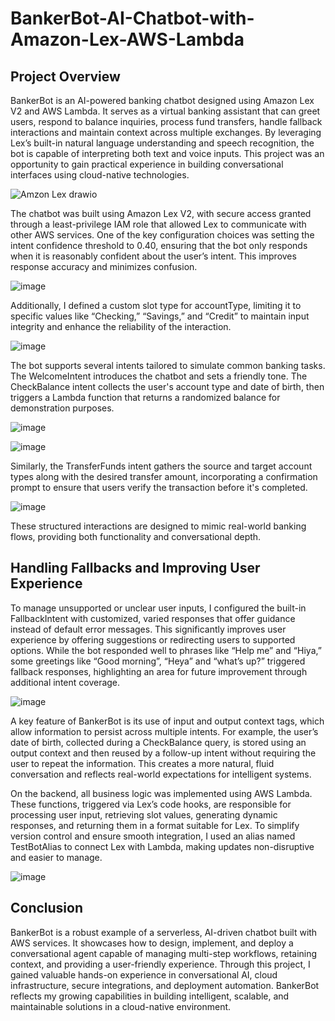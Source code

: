 # BankerBot-AI-Chatbot-with-Amazon-Lex-AWS-Lambda

## Project Overview
BankerBot is an AI-powered banking chatbot designed using Amazon Lex V2 and AWS Lambda. It serves as a virtual banking assistant that can greet users, respond to balance inquiries, process fund transfers, handle fallback interactions and maintain context across multiple exchanges. By leveraging Lex’s built-in natural language understanding and speech recognition, the bot is capable of interpreting both text and voice inputs. This project was an opportunity to gain practical experience in building conversational interfaces using cloud-native technologies.

![Amzon Lex drawio](https://github.com/user-attachments/assets/e5a71afc-baea-4ade-b649-4c22239cbef1)


The chatbot was built using Amazon Lex V2, with secure access granted through a least-privilege IAM role that allowed Lex to communicate with other AWS services. One of the key configuration choices was setting the intent confidence threshold to 0.40, ensuring that the bot only responds when it is reasonably confident about the user’s intent. This improves response accuracy and minimizes confusion. 

![image](https://github.com/user-attachments/assets/403ccae8-9ac5-4094-a816-eef1204041d8)

Additionally, I defined a custom slot type for accountType, limiting it to specific values like “Checking,” “Savings,” and “Credit” to maintain input integrity and enhance the reliability of the interaction.

![image](https://github.com/user-attachments/assets/f34b7a7e-4bc1-4028-9503-b8ab12077dce)

The bot supports several intents tailored to simulate common banking tasks. The WelcomeIntent introduces the chatbot and sets a friendly tone. The CheckBalance intent collects the user's account type and date of birth, then triggers a Lambda function that returns a randomized balance for demonstration purposes. 


![image](https://github.com/user-attachments/assets/d8ab9c53-d15e-4b82-b920-4a05e6b7a6de)

![image](https://github.com/user-attachments/assets/92813e3c-cdd2-437a-89b0-d047f69b351e)

Similarly, the TransferFunds intent gathers the source and target account types along with the desired transfer amount, incorporating a confirmation prompt to ensure that users verify the transaction before it's completed. 

![image](https://github.com/user-attachments/assets/9868638d-a457-4bfe-bf70-b44dcfb36869)

These structured interactions are designed to mimic real-world banking flows, providing both functionality and conversational depth.

## Handling Fallbacks and Improving User Experience

To manage unsupported or unclear user inputs, I configured the built-in FallbackIntent with customized, varied responses that offer guidance instead of default error messages. This significantly improves user experience by offering suggestions or redirecting users to supported options. While the bot responded well to phrases like “Help me” and “Hiya,” some greetings like “Good morning”, “Heya” and “what’s up?” triggered fallback responses, highlighting an area for future improvement through additional intent coverage.

![image](https://github.com/user-attachments/assets/c2e27b97-0c17-4252-9d2f-748ede496816)

A key feature of BankerBot is its use of input and output context tags, which allow information to persist across multiple intents. For example, the user’s date of birth, collected during a CheckBalance query, is stored using an output context and then reused by a follow-up intent without requiring the user to repeat the information. This creates a more natural, fluid conversation and reflects real-world expectations for intelligent systems.

On the backend, all business logic was implemented using AWS Lambda. These functions, triggered via Lex’s code hooks, are responsible for processing user input, retrieving slot values, generating dynamic responses, and returning them in a format suitable for Lex. To simplify version control and ensure smooth integration, I used an alias named TestBotAlias to connect Lex with Lambda, making updates non-disruptive and easier to manage.

![image](https://github.com/user-attachments/assets/9f73a3f3-9511-4e9c-87a4-2f016e478c2b)

## Conclusion
BankerBot is a robust example of a serverless, AI-driven chatbot built with AWS services. It showcases how to design, implement, and deploy a conversational agent capable of managing multi-step workflows, retaining context, and providing a user-friendly experience. Through this project, I gained valuable hands-on experience in conversational AI, cloud infrastructure, secure integrations, and deployment automation. BankerBot reflects my growing capabilities in building intelligent, scalable, and maintainable solutions in a cloud-native environment.
